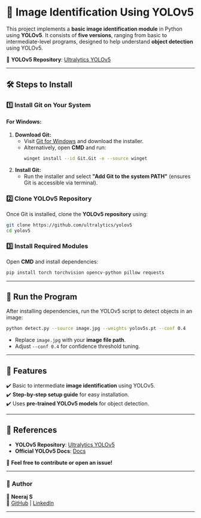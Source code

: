 # 🚀 Image Identification Using YOLOv5  

This project implements a **basic image identification module** in Python using **YOLOv5**. It consists of **five versions**, ranging from basic to intermediate-level programs, designed to help understand **object detection** using YOLOv5.  

📌 **YOLOv5 Repository**: [Ultralytics YOLOv5](https://github.com/ultralytics/yolov5)  

---

## 🛠 Steps to Install  

### **1️⃣ Install Git on Your System**  

#### **For Windows**:  
1. **Download Git:**  
   - Visit [Git for Windows](https://git-scm.com/downloads/win) and download the installer.  
   - Alternatively, open **CMD** and run:  
     ```sh
     winget install --id Git.Git -e --source winget
     ```
2. **Install Git:**  
   - Run the installer and select **"Add Git to the system PATH"** (ensures Git is accessible via terminal).  

### **2️⃣ Clone YOLOv5 Repository**  
Once Git is installed, clone the **YOLOv5 repository** using:  
```sh
git clone https://github.com/ultralytics/yolov5
cd yolov5
```

### **3️⃣ Install Required Modules**  
Open **CMD** and install dependencies:  
```sh
pip install torch torchvision opencv-python pillow requests
```

---

## 🏃 Run the Program  
After installing dependencies, run the YOLOv5 script to detect objects in an image:  
```sh
python detect.py --source image.jpg --weights yolov5s.pt --conf 0.4
```
- Replace `image.jpg` with your **image file path**.  
- Adjust `--conf 0.4` for confidence threshold tuning.  

---

## 📌 Features  
✔️ Basic to intermediate **image identification** using YOLOv5.  
✔️ **Step-by-step setup guide** for easy installation.  
✔️ Uses **pre-trained YOLOv5 models** for object detection.  

---


## 🔗 References  
- **YOLOv5 Repository**: [Ultralytics YOLOv5](https://github.com/ultralytics/yolov5)  
- **Official YOLOv5 Docs**: [Docs](https://docs.ultralytics.com/)  

📩 **Feel free to contribute or open an issue!**  

---

### 📌 **Author**  
👤 **Neeraj S**  
🔗 [GitHub](https://github.com/NRJ900) | [LinkedIn](https://www.linkedin.com/in/mani-s-neeraj/)  

---
